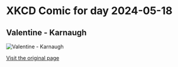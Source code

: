 
# XKCD Comic for day 2024-05-18

## Valentine - Karnaugh

![Valentine - Karnaugh](https://imgs.xkcd.com/comics/karnaugh.jpg "Love and circuit analysis, hand in hand at last.")

[Visit the original page](https://xkcd.com/62/)
